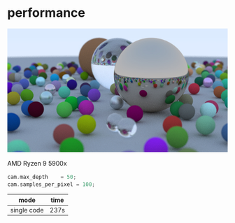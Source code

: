 # performance

![output.jpg](output.jpg)

AMD Ryzen 9 5900x

```cpp
cam.max_depth    = 50;
cam.samples_per_pixel = 100;
```

| mode        | time | 
|-------------|------|
| single code | 237s |

